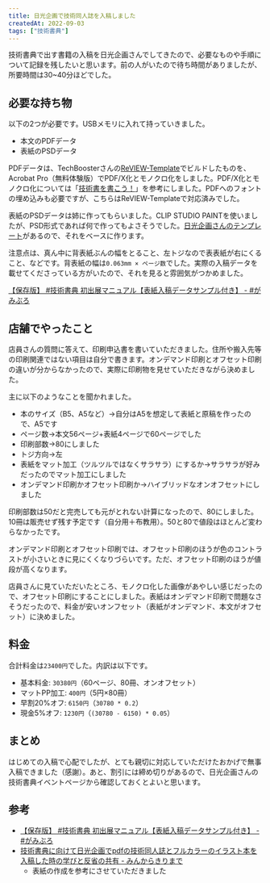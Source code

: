 ```yaml
---
title: 日光企画で技術同人誌を入稿しました
createdAt: 2022-09-03
tags: ["技術書典"]
---
```


技術書典で出す書籍の入稿を日光企画さんでしてきたので、必要なものや手順について記録を残したいと思います。前の人がいたので待ち時間がありましたが、所要時間は30~40分ほどでした。

## 必要な持ち物

以下の2つが必要です。USBメモリに入れて持っていきました。

- 本文のPDFデータ
- 表紙のPSDデータ

PDFデータは、TechBoosterさんの[ReVIEW-Template](https://github.com/TechBooster/ReVIEW-Template)でビルドしたものを、Acrobat Pro（無料体験版）でPDF/X化とモノクロ化をしました。PDF/X化とモノクロ化については「[技術書を書こう！](https://techbooster.booth.pm/items/586727)」を参考にしました。PDFへのフォントの埋め込みも必要ですが、こちらはReVIEW-Templateで対応済みでした。

表紙のPSDデータは姉に作ってもらいました。CLIP STUDIO PAINTを使いましたが、PSD形式であれば何で作ってもよさそうでした。[日光企画さんのテンプレート](http://www.nikko-pc.com/offset/template/tonbo.html)があるので、それをベースに作ります。

注意点は、真ん中に背表紙ぶんの幅をとること、左トジなので表表紙が右にくること、などです。背表紙の幅は`0.063mm × ページ数`でした。実際の入稿データを載せてくださっている方がいたので、それを見ると雰囲気がつかめました。

[【保存版】 #技術書典 初出展マニュアル【表紙入稿データサンプル付き】 - #がみぶろ](https://jumpei-ikegami.hatenablog.com/entry/2018/10/21/084634)

## 店舗でやったこと

店員さんの質問に答えて、印刷申込書を書いていただきました。住所や搬入先等の印刷関連ではない項目は自分で書きます。オンデマンド印刷とオフセット印刷の違いが分からなかったので、実際に印刷物を見せていただきながら決めました。

主に以下のようなことを聞かれました。

- 本のサイズ（B5、A5など）→自分はA5を想定して表紙と原稿を作ったので、A5です
- ページ数→本文56ページ+表紙4ページで60ページでした
- 印刷部数→80にしました
- トジ方向→左
- 表紙をマット加工（ツルツルではなくサラサラ）にするか→サラサラが好みだったのでマット加工にしました
- オンデマンド印刷かオフセット印刷か→ハイブリッドなオンオフセットにしました

印刷部数は50だと完売しても元がとれない計算になったので、80にしました。10冊は販売せず残す予定です（自分用＋布教用）。50と80で値段はほとんど変わらなかったです。

オンデマンド印刷とオフセット印刷では、オフセット印刷のほうが色のコントラストが小さいときに見にくくなりづらいです。ただ、オフセット印刷のほうが値段が高くなります。

店員さんに見ていただいたところ、モノクロ化した画像があやしい感じだったので、オフセット印刷にすることにしました。表紙はオンデマンド印刷で問題なさそうだったので、料金が安いオンフセット（表紙がオンデマンド、本文がオフセット）に決めました。

## 料金

合計料金は`23400円`でした。内訳は以下です。

- 基本料金: `30380円`（60ページ、80冊、オンオフセット）
- マットPP加工: `400円`（5円×80冊）
- 早割20%オフ: `6150円`（`30780 * 0.2`）
- 現金5%オフ: `1230円`（`(30780 - 6150) * 0.05`）

## まとめ

はじめての入稿で心配でしたが、とても親切に対応していただけたおかげで無事入稿できました（感謝）。あと、割引には締め切りがあるので、日光企画さんの技術書典イベントページから確認しておくとよいと思います。

## 参考

- [【保存版】 #技術書典 初出展マニュアル【表紙入稿データサンプル付き】 - #がみぶろ](https://jumpei-ikegami.hatenablog.com/entry/2018/10/21/084634)
- [技術書典に向けて日光企画でpdfの技術同人誌とフルカラーのイラスト本を入稿した時の学びと反省の共有 - みんからきりまで](https://kirimin.hatenablog.com/entry/2019/03/23/213455)
    - 表紙の作成を参考にさせていただきました
